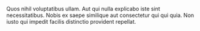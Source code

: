 Quos nihil voluptatibus ullam.
Aut qui nulla explicabo iste sint necessitatibus.
Nobis ex saepe similique aut consectetur qui qui quia.
Non iusto qui impedit facilis distinctio provident repellat.